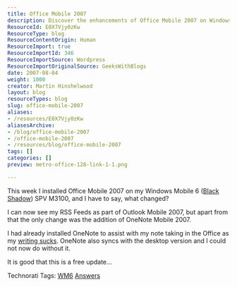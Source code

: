 ```yaml
---
title: Office Mobile 2007
description: Discover the enhancements of Office Mobile 2007 on Windows Mobile 6, including RSS feeds and OneNote integration. Upgrade your mobile productivity today!
ResourceId: E0X7Vjy0zKw
ResourceType: blog
ResourceContentOrigin: Human
ResourceImport: true
ResourceImportId: 346
ResourceImportSource: Wordpress
ResourceImportOriginalSource: GeeksWithBlogs
date: 2007-08-04
weight: 1000
creator: Martin Hinshelwood
layout: blog
resourceTypes: blog
slug: office-mobile-2007
aliases:
- /resources/E0X7Vjy0zKw
aliasesArchive:
- /blog/office-mobile-2007
- /office-mobile-2007
- /resources/blog/office-mobile-2007
tags: []
categories: []
preview: metro-office-128-link-1-1.png

---
```

This week I installed Office Mobile 2007 on my Windows Mobile 6 ([Black Shadow](http://blog.martin.hinshelwood.com/archive/2007/06/21/Windows-Mobile-6-Black-Shadow-4.0.aspx)) SPV M3100, and I have to say, what changed?

I can now see my RSS Feeds as part of Outlook Mobile 2007, but apart from that the only change was the addition of OneNote Mobile 2007.

I had already installed OneNote to assist with my note taking in the Office as my [writing sucks](http://blog.martin.hinshelwood.com/archive/2007/07/22/Memories-of-a-multi-dimensional-free-thinking-software-developer.aspx). OneNote also syncs with the desktop version and I could not now do without it.

It is good that this is a free update...

Technorati Tags: [WM6](http://technorati.com/tags/WM6) [Answers](http://technorati.com/tags/Answers)
